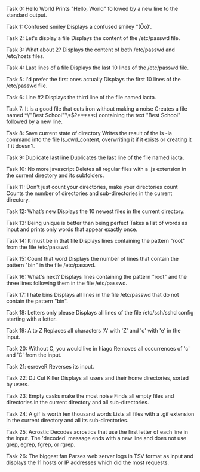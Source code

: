 Task 0: Hello World
Prints "Hello, World" followed by a new line to the standard output.

Task 1: Confused smiley
Displays a confused smiley "(Ôo)'.

Task 2: Let's display a file
Displays the content of the /etc/passwd file.

Task 3: What about 2?
Displays the content of both /etc/passwd and /etc/hosts files.

Task 4: Last lines of a file
Displays the last 10 lines of the /etc/passwd file.

Task 5: I'd prefer the first ones actually
Displays the first 10 lines of the /etc/passwd file.

Task 6: Line #2
Displays the third line of the file named iacta.

Task 7: It is a good file that cuts iron without making a noise
Creates a file named \*\\'"Best School"\'\\*$\?\*\*\*\*\*:) containing the text "Best School" followed by a new line.

Task 8: Save current state of directory
Writes the result of the ls -la command into the file ls_cwd_content, overwriting it if it exists or creating it if it doesn't.

Task 9: Duplicate last line
Duplicates the last line of the file named iacta.

Task 10: No more javascript
Deletes all regular files with a .js extension in the current directory and its subfolders.

Task 11: Don't just count your directories, make your directories count
Counts the number of directories and sub-directories in the current directory.

Task 12: What’s new
Displays the 10 newest files in the current directory.

Task 13: Being unique is better than being perfect
Takes a list of words as input and prints only words that appear exactly once.

Task 14: It must be in that file
Displays lines containing the pattern "root" from the file /etc/passwd.

Task 15: Count that word
Displays the number of lines that contain the pattern "bin" in the file /etc/passwd.

Task 16: What's next?
Displays lines containing the pattern "root" and the three lines following them in the file /etc/passwd.

Task 17: I hate bins
Displays all lines in the file /etc/passwd that do not contain the pattern "bin".

Task 18: Letters only please
Displays all lines of the file /etc/ssh/sshd config starting with a letter.

Task 19: A to Z
Replaces all characters 'A' with 'Z' and 'c' with 'e' in the input.

Task 20: Without C, you would live in hiago
Removes all occurrences of 'c' and 'C' from the input.

Task 21: esreveR
Reverses its input.

Task 22: DJ Cut Killer
Displays all users and their home directories, sorted by users.

Task 23: Empty casks make the most noise
Finds all empty files and directories in the current directory and all sub-directories.

Task 24: A gif is worth ten thousand words
Lists all files with a .gif extension in the current directory and all its sub-directories.

Task 25: Acrostic
Decodes acrostics that use the first letter of each line in the input. The 'decoded' message ends with a new line and does not use grep, egrep, fgrep, or rgrep.

Task 26: The biggest fan
Parses web server logs in TSV format as input and displays the 11 hosts or IP addresses which did the most requests.
